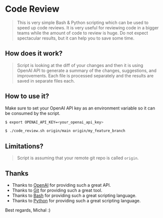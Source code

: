 # Code Review

> This is very simple Bash & Python scripting which can be used to speed up code reviews. 
> It is very useful for reviewing code in a bigger teams while the amount of code to review is huge.
> Do not expect spectacular results, but it can help you to save some time.

## How does it work?

> Script is looking at the diff of your changes and then it is using OpenAI API to generate a summary of the changes, suggestions, and improvements.
> Each file is processed separately and the results are saved in separate files each.

## How to use it?

Make sure to set your OpenAI API key as an environment variable so it can be consumed by the script.

```bash
$ export OPENAI_API_KEY=<your_openai_api_key>
```

```bash
$ ./code_review.sh origin/main origin/my_feature_branch
```

## Limitations?

> Script is assuming that your remote git repo is called `origin`.

## Thanks

* Thanks to [OpenAI](https://openai.com/) for providing such a great API.
* Thanks to [Git](https://git-scm.com/) for providing such a great tool.
* Thanks to [Bash](https://www.gnu.org/software/bash/) for providing such a great scripting language.
* Thanks to [Python](https://www.python.org/) for providing such a great scripting language.

Best regards,
Michal :)
